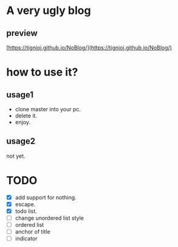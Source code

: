 # A very ugly blog
## preview
[https://tignioj.github.io/NoBlog/](https://tignioj.github.io/NoBlog/)
# how to use it?
## usage1
- clone master into your pc.
- delete it.
- enjoy.
## usage2
not yet.

# TODO
- [x] add support for nothing.
- [x]  escape.
- [x]  todo list.
- [ ] change unordered list style
- [ ] ordered list
- [ ] anchor of title
- [ ] indicator
